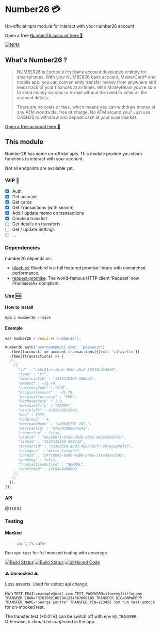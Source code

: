 # Number26 :credit_card:

Un-official npm module for interact with your number26 account

Open a free [Number26 account here :gift:](https://my.number26.de/?uc=MZMEF)

[![NPM](https://nodei.co/npm/number26.png)](https://nodei.co/npm/number26/)

## What's Number26 ?

> NUMBER26 is Europe's first bank account developed entirely for smartphones. With your NUMBER26 bank account, MasterCard® and mobile app, you can conveniently transfer money from anywhere and keep track of your finances at all times. With MoneyBeam you're able to send money via sms or e-mail without the need to enter all the account details.
>
> There are no costs or fees, which means you can withdraw money at any ATM worldwide, free of charge. No ATM around you? Just use CASH26 to withdraw and deposit cash at your supermarket.

[Open a free account here :gift:](https://my.number26.de/?uc=MZMEF)

## This module

Number26 has some un-official apis.
This module provide you clean functions to interact with your account.

Not all endpoints are available yet.

### WIP :construction:

+ [x] Auth
+ [x] Get account
+ [x] Get cards
+ [x] Get Transactions (with search)
+ [x] Add / update memo on transactions
+ [x] Create a transfert
+ [ ] Get details on transferts
+ [ ] Get / update Settings
+ [ ] ...

### Dependencies

number26 depends on:

+ [bluebird](https://www.npmjs.com/package/bluebird): Bluebird is a full featured promise library with unmatched performance.
+ [request-promise](https://www.npmjs.com/package/request-promise): The world-famous HTTP client 'Request' now Promises/A+ compliant.

### Use :sos:

#### How to install

`npm i number26 --save`

#### Exemple

```JavaScript
var number26 = require('number26');

number26.auth('username@mail.com', 'password')
  .then((account) => account.transactions({text: 'Lafayette'})
  .then((transactions) => {
  /*
    [{
      "id" : "abbc81ce-a5ab-4b5b-a5c2-82541bdb4630",
      "type" : "PT",
      "smartLinkId" : "1125318169-598442",
      "amount" : -21.79,
      "currencyCode" : "EUR",
      "originalAmount" : -21.79,
      "originalCurrency" : "EUR",
      "exchangeRate" : 1.0,
      "merchantCity" : "PARIS",
      "visibleTS" : 1455292872000,
      "mcc" : 5977,
      "mccGroup" : 4,
      "merchantName" : "LAFAYETTE INT.",
      "merchantId" : "970003006643142",
      "recurring" : false,
      "userId" : "8a21b871-0585-481b-ab62-8e3e2d380757",
      "linkId" : "1125318169-598442",
      "accountId" : "5430d368-a0d3-45b3-bcf7-607ece248fa5",
      "category" : "micro-leisure",
      "cardId" : "24f7804b-8a95-4e80-b48a-11fe395ed505",
      "pending" : false,
      "transactionNature" : "NORMAL",
      "confirmed" : 1455494400000
    }]
   */
  });
});
```

#### API

@TODO

### Testing

#### Mocked

> do it, it's safe !

Run `npm test` for full mocked testing with coverage.

[![Build Status](https://travis-ci.org/PierrickP/number26.svg?branch=master)](https://travis-ci.org/PierrickP/number26) [![Build Status](https://travis-ci.org/PierrickP/number26.svg?branch=master)](https://travis-ci.org/PierrickP/number26) [![bitHound Code](https://www.bithound.io/github/PierrickP/number26/badges/code.svg)](https://www.bithound.io/github/PierrickP/number26)

#### :warning: Unmocked :warning:

Less asserts. Used for detect api change.

Run `TEST_EMAIL=exemple@mail.com TEST_PASSWORD=ilovemylittlepony TRANSFER_IBAN=FR7630001007941234567890185 TRANSFER_BIC=BNPAFRPP TRANSFER_NAME="George Loutre" TRANSFER_PIN=123456 npm run test-unmock` for un-mocked test.

The transfer test (*0.01 €) can be switch off with env `NO_TRANSFER`.
Otherwise, *it should be confirmed* in the app.
